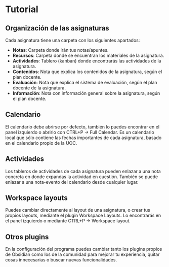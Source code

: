 # Tutorial

## Organización de las asignaturas
Cada asignatura tiene una carpeta con los siguientes apartados:

+ **Notas**: Carpeta donde irán tus notas/apuntes.
+ **Recursos**: Carpeta donde se encuentran los materiales de la asignatura.
+ **Actividades**: Tablero (kanban) donde encontrarás las actividades de la asignatura.
+ **Contenidos**: Nota que explica los contenidos de la asignatura, según el plan docente.
+ **Evaluación**: Nota que explica el sistema de evaluación, según el plan docente de la asignatura.
+ **Información**: Nota con información general sobre la asignatura, según el plan docente.

## Calendario
El calendario debe abrirse por defecto, también lo puedes encontrar en el panel izquierdo o abrirlo con CTRL+P -> Full Calendar. Es un calendario local que sólo contiene las fechas importantes de cada asignatura, basado en el calendario propio de la UOC.

## Actividades
Los tableros de actividades de cada asignatura pueden enlazar a una nota concreta en donde expandas la actividad en cuestión. También se puede enlazar a una nota-evento del calendario desde cualquier lugar.

## Workspace layouts
Puedes cambiar directamente al layout de una asignatura, o crear tus propios layouts, mediante el plugin Workspace Layouts. Lo encontrarás en el panel izquierdo o mediante CTRL+P -> Workspace layout.

## Otros plugins
En la configuración del programa puedes cambiar tanto los plugins propios de Obsidian como los de la comunidad para mejorar tu experiencia, quitar cosas innecesarias o buscar nuevas funcionalidades.

